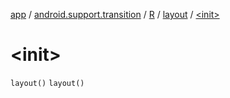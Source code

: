 [app](../../../index.md) / [android.support.transition](../../index.md) / [R](../index.md) / [layout](index.md) / [&lt;init&gt;](.)

# &lt;init&gt;

`layout()`
`layout()`